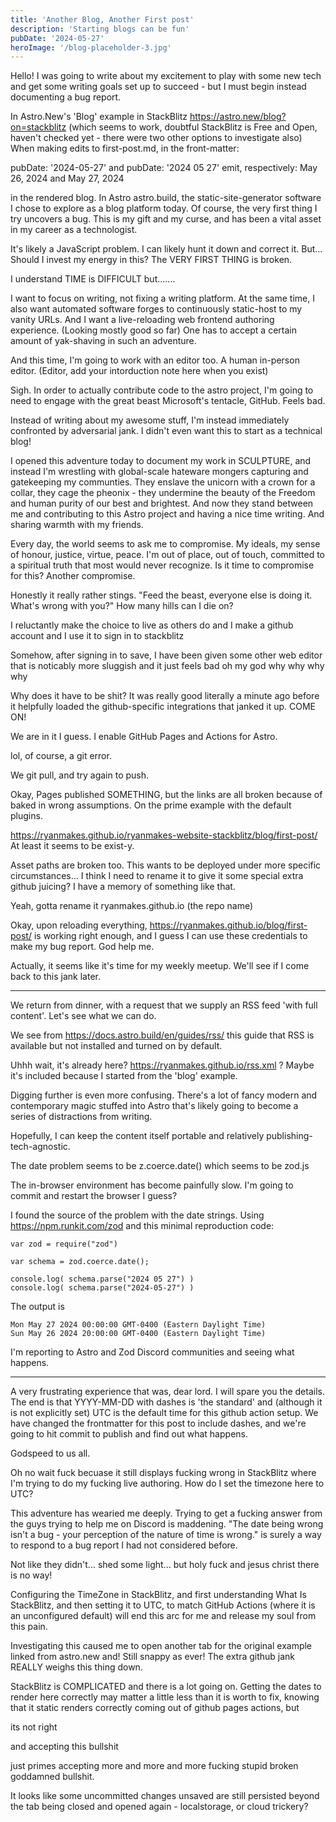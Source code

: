 ```yaml
---
title: 'Another Blog, Another First post'
description: 'Starting blogs can be fun'
pubDate: '2024-05-27'
heroImage: '/blog-placeholder-3.jpg'
---
```


Hello! I was going to write about my excitement to play with some new tech and get some writing goals set up to succeed - but I must begin instead documenting a bug report.

In Astro.New's 'Blog' example in StackBlitz https://astro.new/blog?on=stackblitz (which seems to work, doubtful StackBlitz is Free and Open, haven't checked yet - there were two other options to investigate also)
When making edits to first-post.md, in the front-matter:

pubDate: '2024-05-27' and pubDate: '2024 05 27' emit, respectively:
May 26, 2024   and    May 27, 2024 

in the rendered blog. In Astro astro.build, the static-site-generator software I chose to explore as a blog platform today.
Of course, the very first thing I try uncovers a bug. This is my gift and my curse, and has been a vital asset in my career as a technologist.

It's likely a JavaScript problem. I can likely hunt it down and correct it.
But... Should I invest my energy in this? The VERY FIRST THING is broken. 

I understand TIME is DIFFICULT but.......

I want to focus on writing, not fixing a writing platform.
At the same time, I also want automated software forges to continuously static-host to my vanity URLs.
And I want a live-reloading web frontend authoring experience. (Looking mostly good so far)
One has to accept a certain amount of yak-shaving in such an adventure.

And this time, I'm going to work with an editor too. A human in-person editor. (Editor, add your intorduction note here when you exist)

Sigh. In order to actually contribute code to the astro project, I'm going to need to engage with the great beast Microsoft's tentacle, GitHub. Feels bad.

Instead of writing about my awesome stuff, I'm instead immediately confronted by adversarial jank. I didn't even want this to start as a technical blog! 

I opened this adventure today to document my work in SCULPTURE, and instead I'm wrestling with global-scale hateware mongers capturing and gatekeeping my communties. They enslave the unicorn with a crown for a collar, they cage the pheonix - they undermine the beauty of the Freedom and human purity of our best and brightest. And now they stand between me and contributing to this Astro project and having a nice time writing. And sharing warmth with my friends.

Every day, the world seems to ask me to compromise. My ideals, my sense of honour, justice, virtue, peace. I'm out of place, out of touch, committed to a spiritual truth that most would never recognize. Is it time to compromise for this? Another compromise.

Honestly it really rather stings. "Feed the beast, everyone else is doing it. What's wrong with you?"
How many hills can I die on?

I reluctantly make the choice to live as others do and I make a github account and I use it to sign in to stackblitz

Somehow, after signing in to save, I have been given some other web editor that is noticably more sluggish and it just feels bad oh my god why why why why

Why does it have to be shit? It was really good literally a minute ago before it helpfully loaded the github-specific integrations that janked it up. COME ON!

We are in it I guess. I enable GitHub Pages and Actions for Astro.

lol, of course, a git error.

We git pull, and try again to push.

Okay, Pages published SOMETHING, but the links are all broken because of baked in wrong assumptions. On the prime example with the default plugins.

https://ryanmakes.github.io/ryanmakes-website-stackblitz/blog/first-post/ At least it seems to be exist-y.

Asset paths are broken too. This wants to be deployed under more specific circumstances... I think I need to rename it to give it some special extra github juicing? I have a memory of something like that.

Yeah, gotta rename it ryanmakes.github.io (the repo name)


Okay, upon reloading everything, https://ryanmakes.github.io/blog/first-post/ is working right enough, and I guess I can use these credentials to make my bug report. God help me. 

Actually, it seems like it's time for my weekly meetup. We'll see if I come back to this jank later.

---

We return from dinner, with a request that we supply an RSS feed 'with full content'. Let's see what we can do. 

We see from https://docs.astro.build/en/guides/rss/ this guide that RSS is available but not installed and turned on by default.

Uhhh wait, it's already here? https://ryanmakes.github.io/rss.xml ? Maybe it's included because I started from the 'blog' example.

Digging further is even more confusing. There's a lot of fancy modern and contemporary magic stuffed into Astro that's likely going to become a series of distractions from writing.

Hopefully, I can keep the content itself portable and relatively publishing-tech-agnostic.

The date problem seems to be z.coerce.date() which seems to be zod.js

The in-browser environment has become painfully slow. I'm going to commit and restart the browser I guess?

I found the source of the problem with the date strings.
Using https://npm.runkit.com/zod and this minimal reproduction code:

```
var zod = require("zod")

var schema = zod.coerce.date();

console.log( schema.parse("2024 05 27") )
console.log( schema.parse("2024-05-27") )
```

The output is 
```
Mon May 27 2024 00:00:00 GMT-0400 (Eastern Daylight Time)
Sun May 26 2024 20:00:00 GMT-0400 (Eastern Daylight Time)
```

I'm reporting to Astro and Zod Discord communities and seeing what happens.

---

A very frustrating experience that was, dear lord. I will spare you the details.
The end is that YYYY-MM-DD with dashes is 'the standard' and (although it is not explicitly set) UTC is the default time for this github action setup.
We have changed the frontmatter for this post to include dashes, and we're going to hit commit to publish and find out what happens.

Godspeed to us all.

Oh no wait fuck becuase it still displays fucking wrong in StackBlitz where I'm trying to do my fucking live authoring. How do I set the timezone here to UTC? 

This adventure has wearied me deeply. Trying to get a fucking answer from the guys trying to help me on Discord is maddening. "The date being wrong isn't a bug - your perception of the nature of time is wrong." is surely a way to respond to a bug report I had not considered before. 

Not like they didn't... shed some light... but holy fuck and jesus christ there is no way!

Configuring the TimeZone in StackBlitz, and first understanding What Is StackBlitz, and then setting it to UTC, to match GitHub Actions (where it is an unconfigured default) will end this arc for me and release my soul from this pain.

Investigating this caused me to open another tab for the original example linked from astro.new
and!
Still snappy as ever! The extra github jank REALLY weighs this thing down.

StackBlitz is COMPLICATED and there is a lot going on. Getting the dates to render here correctly may matter a little less than it is worth to fix, knowing that it static renders correctly coming out of github pages actions, but

its not right

and accepting this bullshit

just primes accepting more and more and more fucking stupid broken goddamned bullshit.


It looks like some uncommitted changes unsaved are still persisted beyond the tab being closed and opened again - localstorage, or cloud trickery?

